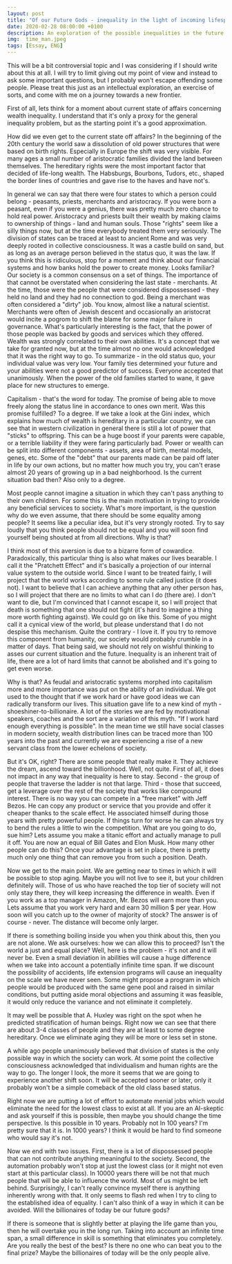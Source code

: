 ```yaml
---
layout: post
title: "Of our Future Gods - inequality in the light of incoming lifespan increase"
date: 2020-02-28 08:00:00 +0100
description: An exploration of the possible inequalities in the future 
img:  time_man.jpeg
tags: [Essay, ENG]
---
```


This will be a bit controversial topic and I was considering if I should write about this at all.
I will try to limit giving out my point of view and instead to ask some important questions, but I probably won't escape offending some people.
Please treat this just as an intellectual exploration, an exercise of sorts, and come with me on a journey towards a new frontier.

First of all, lets think for a moment about current state of affairs concerning wealth inequality.
I understand that it's only a proxy for the general inequality problem, but as the starting point it's a good approximation.

How did we even get to the current state off affairs?
In the beginning of the 20th century the world saw a dissolution of old power structures that were based on birth rights.
Especially in Europe the shift was very visible.
For many ages a small number of aristocratic families divided the land between themselves.
The hereditary rights were the most important factor that decided of life-long wealth.
The Habsburgs, Bourbons, Tudors, etc., shaped the border lines of countries and gave rise to the haves and have not's.

In general we can say that there were four states to which a person could belong - peasants, priests, merchants and aristocracy.
If you were born a peasant, even if you were a genius, there was pretty much zero chance to hold real power.
Aristocracy and priests built their wealth by making claims to ownership of things - land and human souls.
Those "rights" seem like a silly things now, but at the time everybody treated them very seriously.
The division of states can be traced at least to ancient Rome and was very deeply rooted in collective consciousness.
It was a castle build on sand, but as long as an average person believed in the status quo, it was the law.
If you think this is ridiculous, stop for a moment and think about our financial systems and how banks hold the power to create money.
Looks familiar?
Our society is a common consensus on a set of things.
The importance of that cannot be overstated when considering the last state - merchants.
At the time, those were the people that were considered dispossessed - they held no land and they had no connection to god.
Being a merchant was often considered a "dirty" job.
You know, almost like a natural scientist.
Merchants were often of Jewish descent and occasionally an aristocrat would incite a pogrom to shift the blame for some major failure in governance.
What's particularly interesting is the fact, that the power of those people was backed by goods and services which they offered.
Wealth was strongly correlated to their own abilities.
It's a concept that we take for granted now, but at the time almost no one would acknowledged that it was the right way to go.
To summarize - in the old status quo, your individual value was very low.
Your family ties determined your future and your abilities were not a good predictor of success.
Everyone accepted that unanimously.
When the power of the old families started to wane, it gave place for new structures to emerge.

Capitalism - that's the word for today. The promise of being able to move freely along the status line in accordance to ones own merit.
Was this promise fulfilled? To a degree.
If we take a look at the Gini index, which explains how much of wealth is hereditary in a particular country,
we can see that in western civilization in general there is still a lot of power that "sticks" to offspring.
This can be a huge boost if your parents were capable, or a terrible liability if they were faring particularly bad.
Power or wealth can be split into different components - assets, area of birth, mental models, genes, etc.
Some of the "debt" that our parents made can be paid off later in life by our own actions, but no matter how much you try,
you can't erase almost 20 years of growing up in a bad neighborhood.
Is the current situation bad then? Also only to a degree.

Most people cannot imagine a situation in which they can't pass anything to their own children.
For some this is the main motivation in trying to provide any beneficial services to society.
What's more important, is the question why do we even assume, that there should be some equality among people?
It seems like a peculiar idea, but it's very strongly rooted.
Try to say loudly that you think people should not be equal and you will soon find yourself being shouted at from all directions.
Why is that?

I think most of this aversion is due to a bizarre form of cowardice.
Paradoxically, this particular thing is also what makes our lives bearable.
I call it the "Pratchett Effect" and it's basically a projection of our internal value system to the outside world.
Since I want to be treated fairly, I will project that the world works according to some rule called justice (it does not).
I want to believe that I can achieve anything that any other person has, so I will project that there are no limits to what can I do (there are).
I don't want to die, but I'm convinced that I cannot escape it, so I will project that death is something that one should not fight (it's hard to imagine a thing more worth fighting against).
We could go on like this. Some of you might call it a cynical view of the world, but please understand that I do not despise this mechanism.
Quite the contrary - I love it.
If you try to remove this component from humanity, our society would probably crumble in a matter of days.
That being said, we should not rely on wishful thinking to asses our current situation and the future.
Inequality is an inherent trait of life, there are a lot of hard limits that cannot be abolished and it's going to get even worse.

Why is that?
As feudal and aristocratic systems morphed into capitalism more and more importance was put on the ability of an individual.
We got used to the thought that if we work hard or have good ideas we can radically transform our lives.
This situation gave life to a new kind of myth - shoeshiner-to-billionaire.
A lot of the stories we are fed by motivational speakers, coaches and the sort are a variation of this myth.
"If I work hard enough everything is possible".
In the mean time we still have social classes in modern society, wealth distribution lines can be traced more than 100 years into the past and currently 
we are experiencing a rise of a new servant class from the lower echelons of society.

But it's OK, right? There are some people that really make it. They achieve the dream, ascend toward the billionhood.
Well, not quite. First of all, it does not impact in any way that inequality is here to stay.
Second - the group of people that traverse the ladder is not that large.
Third - those that succeed, get a leverage over the rest of the society that works like compound interest.
There is no way you can compete in a "free market" with Jeff Bezos.
He can copy any product or service that you provide and offer it cheaper thanks to the scale effect.
He associated himself during those years with pretty powerful people.
If things turn for worse he can always try to bend the rules a little to win the competition.
What are you going to do, sue him?
Lets assume you make a titanic effort and actually manage to pull it off.
You are now an equal of Bill Gates and Elon Musk.
How many other people can do this?
Once your advantage is set in place, there is pretty much only one thing that can remove you from such a position. Death.

Now we get to the main point. We are getting near to times in which it will be possible to stop aging.
Maybe you will not live to see it, but your children definitely will.
Those of us who have reached the top tier of society will not only stay there, they will keep increasing the difference in wealth.
Even if you work as a top manager in Amazon, Mr. Bezos will earn more than you.
Lets assume that you work very hard and earn 30 million $ per year. How soon will you catch up to the owner of majority of stock?
The answer is of course - never. The distance will become only larger.

If there is something boiling inside you when you think about this, then you are not alone.
We ask ourselves: how we can allow this to proceed?
Isn't the world a just and equal place?
Well, here is the problem - it's not and it will never be.
Even a small deviation in abilities will cause a huge difference when we take into account a potentially infinite time span.
If we discount the possibility of accidents, life extension programs will cause an inequality on the scale we have never seen.
Some might propose a program in which people would be produced with the same gene pool and raised in similar conditions,
but putting aside moral objections and assuming it was feasible, it would only reduce the variance and not eliminate it completely.

It may well be possible that A. Huxley was right on the spot when he predicted stratification of human beings.
Right now we can see that there are about 3-4 classes of people and they are at least to some degree hereditary.
Once we eliminate aging they will be more or less set in stone.

A while ago people unanimously believed that division of states is the only possible way in which the society can work.
At some point the collective consciousness acknowledged that individualism and human rights are the way to go.
The longer I look, the more it seems that we are going to experience another shift soon.
It will be accepted sooner or later, only it probably won't be a simple comeback of the old class based status.

Right now we are putting a lot of effort to automate menial jobs which would eliminate the need for the lowest class to exist at all.
If you are an AI-skeptic and ask yourself if this is possible, then maybe you should change the time perspective.
Is this possible in 10 years. Probably not
In 100 years? I'm pretty sure that it is.
In 1000 years? I think it would be hard to find someone who would say it's not.

Now we end with two issues.
First, there is a lot of dispossessed people that can not contribute anything meaningful to the society.
Second, the automation probably won't stop at just the lowest class (or it might not even start at this particular class).
In 10000 years there will be not that much people that will be able to influence the world.
Most of us might be left behind.
Surprisingly, I can't really convince myself there is anything inherently wrong with that.
It only seems to flash red when I try to cling to the established idea of equality.
I can't also think of a way in which it can be avoided.
Will the billionaires of today be our future gods?

If there is someone that is slightly better at playing the life game than you, then he will overtake you in the long run.
Taking into account an infinite time span, a small difference in skill is something that eliminates you completely.
Are you really the best of the best?
Is there no one who can beat you to the final prize?
Maybe the billionaires of today will be the only people alive.
